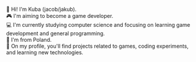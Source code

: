 👋 Hi! I'm Kuba (jacob/jakub).</br>
🎮 I'm aiming to become a game developer.</br>
💻 I'm currently studying computer science and focusing on learning game development and general programming.</br>
📍 I'm from Poland.</br>
🔧 On my profile, you'll find projects related to games, coding experiments, and learning new technologies.</br>


